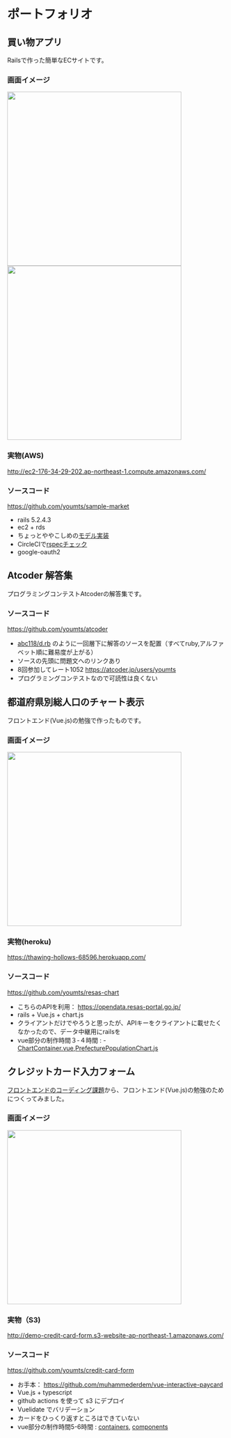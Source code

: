 # ポートフォリオ

## 買い物アプリ

Railsで作った簡単なECサイトです。

### 画面イメージ

<img src="https://user-images.githubusercontent.com/8408731/90215009-56da4700-de35-11ea-9ada-fbac9283bf3a.png" width="400" style="display: inline-block;">
<img src="https://user-images.githubusercontent.com/8408731/90215074-87ba7c00-de35-11ea-86f7-49eb2f0f09b1.png" width="400" style="display: inline-block;">

### 実物(AWS)

http://ec2-176-34-29-202.ap-northeast-1.compute.amazonaws.com/

### ソースコード

https://github.com/youmts/sample-market

- rails 5.2.4.3
- ec2 + rds
- ちょっとややこしめの[モデル実装](https://github.com/youmts/sample-market/blob/master/app/models/order.rb)
- CircleCIで[rspecチェック](https://github.com/youmts/sample-market/blob/master/.circleci/config.yml)
- google-oauth2

## Atcoder 解答集

プログラミングコンテストAtcoderの解答集です。

### ソースコード

https://github.com/youmts/atcoder

- [abc118/d.rb](https://github.com/youmts/atcoder/blob/master/abc118/d.rb) のように一回層下に解答のソースを配置（すべてruby,アルファベット順に難易度が上がる）
- ソースの先頭に問題文へのリンクあり
- 8回参加してレート1052 https://atcoder.jp/users/youmts
- プログラミングコンテストなので可読性は良くない

## 都道府県別総人口のチャート表示

フロントエンド(Vue.js)の勉強で作ったものです。

### 画面イメージ

<img src="https://user-images.githubusercontent.com/8408731/88469003-b2946d00-cf26-11ea-90c3-ab06f4961045.gif" width="400">

### 実物(heroku)

https://thawing-hollows-68596.herokuapp.com/

### ソースコード

https://github.com/youmts/resas-chart

- こちらのAPIを利用： https://opendata.resas-portal.go.jp/
- rails + Vue.js + chart.js
- クライアントだけでやろうと思ったが、APIキーをクライアントに載せたくなかったので、データ中継用にrailsを
- vue部分の制作時間３-４時間 : - [ChartContainer.vue](https://github.com/youmts/resas-chart/blob/master/app/javascript/containers/ChartContainer.vue),[PrefecturePopulationChart.js](https://github.com/youmts/resas-chart/blob/master/app/javascript/components/PrefecturePopulationChart.js)

## クレジットカード入力フォーム

[フロントエンドのコーディング課題](https://qiita.com/baby-degu/items/d68e52a0727248ba2750)から、フロントエンド(Vue.js)の勉強のためにつくってみました。

### 画面イメージ

<img src="https://user-images.githubusercontent.com/8408731/88344054-c3ee4580-cd7d-11ea-87ce-188270da567e.gif" width="400">

### 実物（S3)

http://demo-credit-card-form.s3-website-ap-northeast-1.amazonaws.com/

### ソースコード

https://github.com/youmts/credit-card-form

- お手本： https://github.com/muhammederdem/vue-interactive-paycard
- Vue.js + typescript
- github actions を使って s3 にデプロイ
- Vuelidate でバリデーション
- カードをひっくり返すところはできていない
- vue部分の制作時間5-6時間 : [containers](https://github.com/youmts/credit-card-form/tree/master/src/containers), [components](https://github.com/youmts/credit-card-form/tree/master/src/components)
